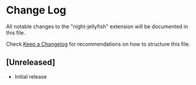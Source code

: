 # Change Log

All notable changes to the "night-jellyfish" extension will be documented in this file.

Check [Keep a Changelog](http://keepachangelog.com/) for recommendations on how to structure this file.

## [Unreleased]

- Initial release
